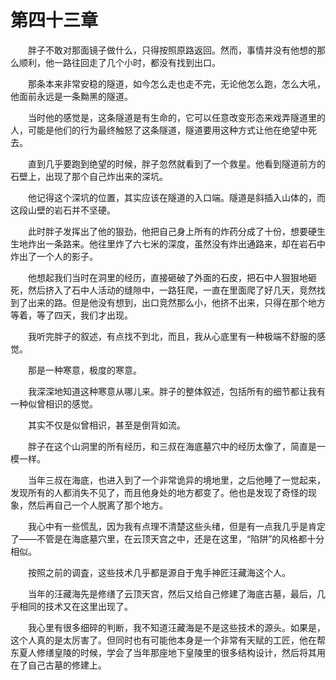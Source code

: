 # 第四十三章


　　胖子不敢对那面镜子做什么，只得按照原路返回。然而，事情并没有他想的那么顺利，他一路往回走了几个小时，都没有找到出口。

　　那条本来非常安稳的隧道，如今怎么走也走不完，无论他怎么跑，怎么大吼，他面前永远是一条黝黑的隧道。

　　当时他的感觉是，这条隧道是有生命的，它可以任意改变形态来戏弄隧道里的人，可能是他们的行为最终触怒了这条隧道，隧道要用这种方式让他在绝望中死去。

　　直到几乎要跑到绝望的时候，胖子忽然就看到了一个救星。他看到隧道前方的石壁上，出现了那个自己炸出来的深坑。

　　他记得这个深坑的位置，其实应该在隧道的入口端。隧道是斜插入山体的，而这段山壁的岩石并不坚硬。

　　此时胖子发挥出了他的狠劲，他把自己身上所有的炸药分成了十份，想要硬生生地炸出一条路来。他往里炸了六七米的深度，虽然没有炸出通路来，却在岩石中炸出了一个人的影子。

　　他想起我们当时在洞里的经历，直接砸破了外面的石皮，把石中人狠狠地砸死，然后挤入了石中人活动的缝隙中，一路狂爬，一直在里面爬了好几天，竞然找到了出来的路。但是他没有想到，出口竞然那么小，他挤不出来，只得在那个地方等着，等了四天，我们才出现。

　　我听完胖子的叙述，有点找不到北，而且，我从心底里有一种极端不舒服的感觉。

　　那是一种寒意，极度的寒意。

　　我深深地知道这种寒意从哪儿来。胖子的整体叙述，包括所有的细节都让我有一种似曾相识的感觉。

　　其实不仅是似曾相识，甚至是倒背如流。

　　胖子在这个山洞里的所有经历，和三叔在海底墓穴中的经历太像了，简直是一模一样。

　　当年三叔在海底，也进入到了一个非常诡异的境地里，之后他睡了一觉起来，发现所有的人都消失不见了，而且他身处的地方都变了。他也是发现了奇怪的现象，然后再自己一个人脱离了那个地方。

　　我心中有一些慌乱，因为我有点理不清楚这些头绪，但是有一点我几乎是肯定了——不管是在海底墓穴里，在云顶天宫之中，还是在这里，“陷阱”的风格都十分相似。

　　按照之前的调査，这些技术几乎都是源自于鬼手神匠汪藏海这个人。

　　当年的汪藏海先是修缮了云顶天宫，然后又给自己修建了海底古墓，最后，几乎相同的技术又在这里出现了。

　　我心里有很多细碎的判断，我不知道汪藏海是不是这些技术的源头。如果是，这个人真的是太厉害了。但同时也有可能他本身是一个非常有天赋的工匠，他在帮东夏人修缮皇陵的时候，学会了当年那座地下皇陵里的很多结构设计，然后将其用在了自己古墓的修建上。

